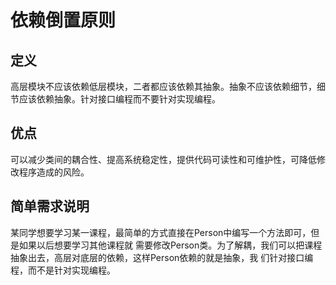 # 依赖倒置原则
## 定义
  高层模块不应该依赖低层模块，二者都应该依赖其抽象。抽象不应该依赖细节，细节应该依赖抽象。针对接口编程而不要针对实现编程。
## 优点
  可以减少类间的耦合性、提高系统稳定性，提供代码可读性和可维护性，可降低修改程序造成的风险。
## 简单需求说明
  某同学想要学习某一课程，最简单的方式直接在Person中编写一个方法即可，但是如果以后想要学习其他课程就
  需要修改Person类。为了解耦，我们可以把课程抽象出去，高层对底层的依赖，这样Person依赖的就是抽象，我
  们针对接口编程，而不是针对实现编程。
